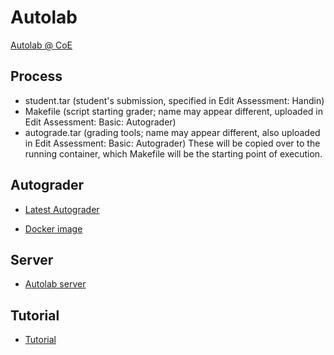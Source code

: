 # Autolab

[Autolab @ CoE](http://autolab.en.kku.ac.th/)

## Process
  * student.tar (student's submission, specified in Edit Assessment: Handin)
  * Makefile (script starting grader; name may appear different, uploaded in Edit Assessment: Basic: Autograder) 
  * autograde.tar (grading tools; name may appear different, also uploaded in Edit Assessment: Basic: Autograder)
These will be copied over to the running container, which Makefile will be the starting point of execution.


## Autograder

  * [Latest Autograder](https://github.com/tatpongkatanyukul/Autolab/tree/main/dev/readme.md)

  * [Docker image]()
  
## Server
  * [Autolab server](https://github.com/tatpongkatanyukul/Autolab/blob/main/tutorial/sys/readme.md)

## Tutorial
  * [Tutorial](https://github.com/tatpongkatanyukul/Autolab/tree/main/tutorial/readme.md)

